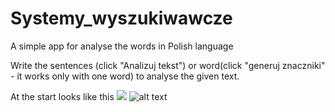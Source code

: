 # Systemy_wyszukiwawcze
A simple app for analyse the words in Polish language

Write the sentences (click "Analizuj tekst") or word(click "generuj znaczniki" - it works only with one word) to analyse the given text.

At the start looks like this
<img src=“https://github.com/zyechu/Systemy_wyszukiwawcze/blob/master/projekt_streamlit.png2”>
![alt text](https://github.com/zyechu/Systemy_wyszukiwawcze/blob/master/projekt_streamlit.png2)
